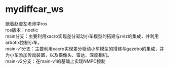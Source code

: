 # mydiffcar_ws  
跟着赵虚左老师学ros  
ros版本：noetic  
main分支：主要利用xacro实现差分驱动小车模型的搭建与rviz的集成，并利用arbotix控制小车。  
main-v1分支：主要利用xacro实现差分驱动小车模型的搭建与gazebo的集成，并为小车添加传动装置，以及摄像头、雷达、深度相机。  
main-v2分支：在main-v1的基础上实现NMPC控制  
